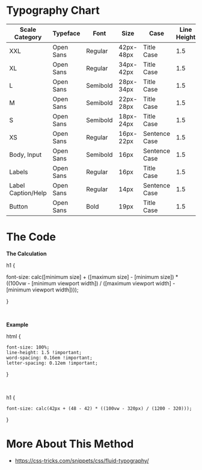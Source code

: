 # Typography Chart 


| **Scale Category** | **Typeface** | **Font**  | **Size**  |   **Case**  | **Line Height** | **Word Spacing** | **Letter Spacing** |
| ------------------ | ------       | -----     | -----     |     -----   |  -----          | -----            | -----              |
| XXL                | Open Sans    | Regular   | 42px-48px |Title Case   | 1.5             | .16em            | .12em              |
| XL                 | Open Sans    | Regular   | 34px-42px |Title Case   | 1.5             | .16em            | .12em              |
| L                  | Open Sans    | Semibold  | 28px-34px |Title Case   | 1.5             | .16em            | .12em              |
| M                  | Open Sans    | Semibold  | 22px-28px |Title Case   | 1.5             | .16em            | .12em              |
| S                  | Open Sans    | Semibold  | 18px-24px |Title Case   | 1.5             | .16em            | .12em              |
| XS                 | Open Sans    | Regular   | 16px-22px |Sentence Case| 1.5             | .16em            | .12em              |
| Body, Input        | Open Sans    | Semibold  | 16px      |Sentence Case| 1.5             | .16em            | .12em              |
| Labels             | Open Sans    | Regular   | 16px      |Title Case   | 1.5             | .16em            | .12em              |
| Label Caption/Help | Open Sans    | Regular   | 14px      |Sentence Case| 1.5             | .16em            | .12em              |
| Button             | Open Sans    | Bold      | 19px      |Title Case   | 1.5             | .16em            | .12em              |



# The Code

**The Calculation**

h1 {

  font-size: calc([minimum size] + ([maximum size] - [minimum size]) * ((100vw - [minimum viewport width]) / ([maximum viewport width] - [minimum viewport width])));
  
  }

<br>

**Example**

html {

	font-size: 100%;
	line-height: 1.5 !important;
	word-spacing: 0.16em !important;
	letter-spacing: 0.12em !important;
}

<br>

h1 {

	font-size: calc(42px + (48 - 42) * ((100vw - 320px) / (1200 - 320)));
}

# More About This Method
* https://css-tricks.com/snippets/css/fluid-typography/